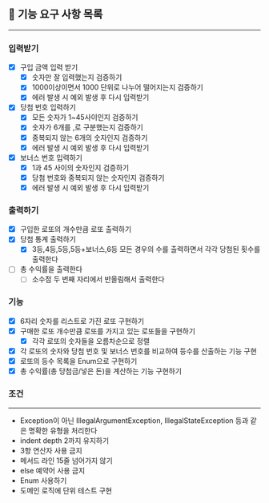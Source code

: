 ## 🚀 기능 요구 사항 목록

<hr>

### 입력받기

- [x] 구입 금액 입력 받기
    - [x] 숫자만 잘 입력했는지 검증하기
    - [x] 1000이상이면서 1000 단위로 나누어 떨어지는지 검증하기
    - [x] 에러 발생 시 예외 발생 후 다시 입력받기
- [x] 당첨 번호 입력하기
    - [x] 모든 숫자가 1~45사이인지 검증하기
    - [x] 숫자가 6개를 ,로 구분했는지 검증하기
    - [x] 중복되지 않는 6개의 숫자인지 검증하기
    - [x] 에러 발생 시 예외 발생 후 다시 입력받기
- [x] 보너스 번호 입력하기
    - [x] 1과 45 사이의 숫자인지 검증하기
    - [x] 당첨 번호와 중복되지 않는 숫자인지 검증하기
    - [x] 에러 발생 시 예외 발생 후 다시 입력받기

### 출력하기

- [x] 구입한 로또의 개수만큼 로또 출력하기
- [x] 당첨 통계 출력하기
    - [x] 3등,4등,5등,5등+보너스,6등 모든 경우의 수를 출력하면서 각각 당첨된 횟수를 출력한다
- [ ] 총 수익률을 출력한다
    - [ ] 소수점 두 번째 자리에서 반올림해서 출력한다

### 기능

- [x] 6자리 숫자를 리스트로 가진 로또 구현하기
- [x] 구매한 로또 개수만큼 로또를 가지고 있는 로또들을 구현하기
    - [x] 각각 로또의 숫자들을 오름차순으로 정렬
- [x] 각 로또의 숫자와 당첨 번호 및 보너스 번호를 비교하여 등수를 산출하는 기능 구현
- [x] 로또의 등수 목록을 Enum으로 구현하기
- [x] 총 수익률(총 당첨금/넣은 돈)을 계산하는 기능 구현하기

### 조건

<hr>

- Exception이 아닌 IllegalArgumentException, IllegalStateException
  등과 같은 명확한 유형을 처리한다
- indent depth 2까지 유지하기
- 3항 연산자 사용 금지
- 메서드 라인 15줄 넘어가지 않기
- else 예약어 사용 금지
- Enum 사용하기
- 도메인 로직에 단위 테스트 구현